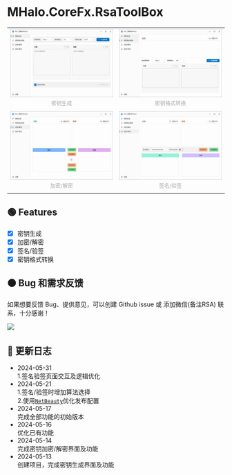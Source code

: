 # MHalo.CoreFx.RsaToolBox

<table style="border:none">
<tr style="border:none;background:transparent;">
<td style="border:none">
<img src="./Assets/screenshot/home-page.jpg" style="line-height:0;margin:0" />
<p style="text-align:center;font-size:12px;color:#aaa;line-height:24px;padding:0;margin:0;">密钥生成</p>
</td>
<td style="border:none">
<img src="./Assets/screenshot/transform-format-page.jpg" style="line-height:0;margin:0" />
<p style="text-align:center;font-size:12px;color:#aaa;line-height:24px;padding:0;margin:0;">密钥格式转换</p>
</td>
</tr>
<tr style="border:none;background:transparent;">
<td style="border:none">
<img src="./Assets/screenshot/crypt-page.jpg" style="line-height:0;margin:0" />
<p style="text-align:center;font-size:12px;color:#aaa;line-height:24px;padding:0;margin:0;">加密/解密</p>
</td>
<td style="border:none">
<img src="./Assets/screenshot/sign-vertify-page.jpg" style="line-height:0;margin:0" />
<p style="text-align:center;font-size:12px;color:#aaa;line-height:24px;padding:0;margin:0;">签名/验签</p>
</td>
</tr>
</table>


## 🟢  Features
- [x] 密钥生成
- [x] 加密/解密
- [x] 签名/验签  
- [x] 密钥格式转换

## 🟠 Bug 和需求反馈
如果想要反馈 Bug、提供意见，可以创建 Github issue 或 添加微信(备注RSA) 联系，十分感谢！ 

<img src="https://user-images.githubusercontent.com/19524115/224662425-0b5223ca-e775-4331-8250-0779fd02c640.JPG" height="320">

## 🔵 更新日志
- 2024-05-31   
1.签名验签页面交互及逻辑优化 
- 2024-05-21   
1.签名/验签时增加算法选择  
2.使用[`NetBeauty`](https://github.com/nulastudio/NetBeauty2)优化发布配置
- 2024-05-17   
完成全部功能的初始版本
- 2024-05-16    
优化已有功能
- 2024-05-14  
完成密钥加密/解密界面及功能
- 2024-05-13  
创建项目，完成密钥生成界面及功能
